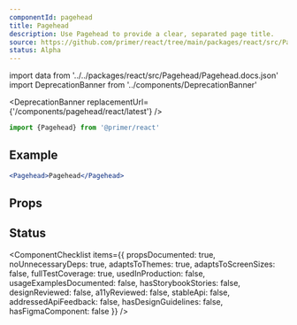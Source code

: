 ```yaml
---
componentId: pagehead
title: Pagehead
description: Use Pagehead to provide a clear, separated page title.
source: https://github.com/primer/react/tree/main/packages/react/src/Pagehead
status: Alpha
---
```


import data from '../../packages/react/src/Pagehead/Pagehead.docs.json'
import DeprecationBanner from '../components/DeprecationBanner'

<DeprecationBanner replacementUrl={'/components/pagehead/react/latest'} />

```js
import {Pagehead} from '@primer/react'
```

## Example

```jsx live
<Pagehead>Pagehead</Pagehead>
```

## Props

<ComponentProps data={data} />

## Status

<ComponentChecklist
items={{
    propsDocumented: true,
    noUnnecessaryDeps: true,
    adaptsToThemes: true,
    adaptsToScreenSizes: false,
    fullTestCoverage: true,
    usedInProduction: false,
    usageExamplesDocumented: false,
    hasStorybookStories: false,
    designReviewed: false,
    a11yReviewed: false,
    stableApi: false,
    addressedApiFeedback: false,
    hasDesignGuidelines: false,
    hasFigmaComponent: false
  }}
/>
